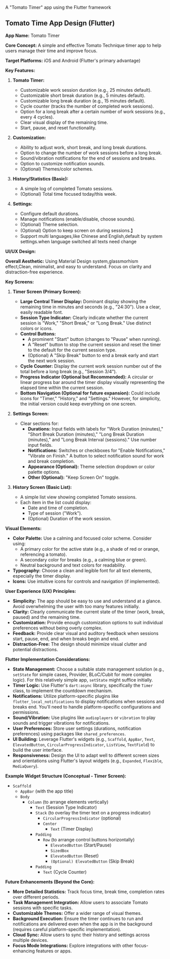 A "Tomato Timer" app using the Flutter framework

## Tomato Time App Design (Flutter)

**App Name:** Tomato Timer

**Core Concept:** A simple and effective Tomato Technique timer app to help users manage their time and improve focus.

**Target Platforms:** iOS and Android (Flutter's primary advantage)

**Key Features:**

1.  **Tomato Timer:**
    *   Customizable work session duration (e.g., 25 minutes default).
    *   Customizable short break duration (e.g., 5 minutes default).
    *   Customizable long break duration (e.g., 15 minutes default).
    *   Cycle counter (tracks the number of completed work sessions).
    *   Option for a long break after a certain number of work sessions (e.g., every 4 cycles).
    *   Clear visual display of the remaining time.
    *   Start, pause, and reset functionality.

2.  **Customization:**
    *   Ability to adjust work, short break, and long break durations.
    *   Option to change the number of work sessions before a long break.
    *   Sound/vibration notifications for the end of sessions and breaks.
    *   Option to customize notification sounds.
    *   (Optional) Themes/color schemes.

3.  **History/Statistics (Basic):**
    *   A simple log of completed Tomato sessions.
    *   (Optional) Total time focused today/this week.

4.  **Settings:**
    *   Configure default durations.
    *   Manage notifications (enable/disable, choose sounds).
    *   (Optional) Theme selection.
    *   (Optional) Option to keep screen on during sessions.】
    *    Support multi languages,like Chinese and English,default by system settings.when language switched all texts need change

**UI/UX Design:**

**Overall Aesthetic:** Using Material Design system,glassmorhism effect,Clean, minimalist, and easy to understand. Focus on clarity and distraction-free experience.

**Key Screens:**

1.  **Timer Screen (Primary Screen):**
    *   **Large Central Timer Display:** Dominant display showing the remaining time in minutes and seconds (e.g., "24:30"). Use a clear, easily readable font.
    *   **Session Type Indicator:** Clearly indicate whether the current session is "Work," "Short Break," or "Long Break." Use distinct colors or icons.
    *   **Control Buttons:**
        *   A prominent "Start" button (changes to "Pause" when running).
        *   A "Reset" button to stop the current session and reset the timer to the default for the current session type.
        *   (Optional) A "Skip Break" button to end a break early and start the next work session.
    *   **Cycle Counter:** Display the current work session number out of the total before a long break (e.g., "Session 3/4").
    *   **Progress Indicator (Optional but Recommended):** A circular or linear progress bar around the timer display visually representing the elapsed time within the current session.
    *   **Bottom Navigation (Optional for future expansion):** Could include icons for "Timer," "History," and "Settings." However, for simplicity, the initial version could keep everything on one screen.

2.  **Settings Screen:**
    *   Clear sections for:
        *   **Durations:** Input fields with labels for "Work Duration (minutes)," "Short Break Duration (minutes)," "Long Break Duration (minutes)," and "Long Break Interval (sessions)." Use number input fields.
        *   **Notifications:** Switches or checkboxes for "Enable Notifications," "Vibrate on Finish." A button to select notification sound for work and break completion.
        *   **Appearance (Optional):** Theme selection dropdown or color palette options.
        *   **Other (Optional):** "Keep Screen On" toggle.

3.  **History Screen (Basic List):**
    *   A simple list view showing completed Tomato sessions.
    *   Each item in the list could display:
        *   Date and time of completion.
        *   Type of session ("Work").
        *   (Optional) Duration of the work session.

**Visual Elements:**

*   **Color Palette:** Use a calming and focused color scheme. Consider using:
    *   A primary color for the active state (e.g., a shade of red or orange, referencing a tomato).
    *   A secondary color for breaks (e.g., a calming blue or green).
    *   Neutral background and text colors for readability.
*   **Typography:** Choose a clean and legible font for all text elements, especially the timer display.
*   **Icons:** Use intuitive icons for controls and navigation (if implemented).

**User Experience (UX) Principles:**

*   **Simplicity:** The app should be easy to use and understand at a glance. Avoid overwhelming the user with too many features initially.
*   **Clarity:** Clearly communicate the current state of the timer (work, break, paused) and the remaining time.
*   **Customization:** Provide enough customization options to suit individual preferences without being overly complex.
*   **Feedback:** Provide clear visual and auditory feedback when sessions start, pause, end, and when breaks begin and end.
*   **Distraction-Free:** The design should minimize visual clutter and potential distractions.

**Flutter Implementation Considerations:**

*   **State Management:** Choose a suitable state management solution (e.g., `setState` for simple cases, Provider, BLoC/Cubit for more complex logic). For this relatively simple app, `setState` might suffice initially.
*   **Timer Logic:** Use Flutter's `dart:async` library, specifically the `Timer` class, to implement the countdown mechanism.
*   **Notifications:** Utilize platform-specific plugins like `flutter_local_notifications` to display notifications when sessions and breaks end. You'll need to handle platform-specific configurations and permissions.
*   **Sound/Vibration:** Use plugins like `audioplayers` or `vibration` to play sounds and trigger vibrations for notifications.
*   **User Preferences:** Store user settings (durations, notification preferences) using packages like `shared_preferences`.
*   **UI Building:** Leverage Flutter's widgets (e.g., `Scaffold`, `AppBar`, `Text`, `ElevatedButton`, `CircularProgressIndicator`, `ListView`, `TextField`) to build the user interface.
*   **Responsiveness:** Design the UI to adapt well to different screen sizes and orientations using Flutter's layout widgets (e.g., `Expanded`, `Flexible`, `MediaQuery`).

**Example Widget Structure (Conceptual - Timer Screen):**

*   `Scaffold`
    *   `AppBar` (with the app title)
    *   `Body`
        *   `Column` (to arrange elements vertically)
            *   `Text` (Session Type Indicator)
            *   `Stack` (to overlay the timer text on a progress indicator)
                *   `CircularProgressIndicator` (optional)
                *   `Center`
                    *   `Text` (Timer Display)
            *   `Padding`
                *   `Row` (to arrange control buttons horizontally)
                    *   `ElevatedButton` (Start/Pause)
                    *   `SizedBox`
                    *   `ElevatedButton` (Reset)
                    *   `(Optional) ElevatedButton` (Skip Break)
            *   `Padding`
                *   `Text` (Cycle Counter)

**Future Enhancements (Beyond the Core):**

*   **More Detailed Statistics:** Track focus time, break time, completion rates over different periods.
*   **Task Management Integration:** Allow users to associate Tomato sessions with specific tasks.
*   **Customizable Themes:** Offer a wider range of visual themes.
*   **Background Execution:** Ensure the timer continues to run and notifications are delivered even when the app is in the background (requires careful platform-specific implementation).
*   **Cloud Sync:** Allow users to sync their history and settings across multiple devices.
*   **Focus Mode Integrations:** Explore integrations with other focus-enhancing features or apps.

